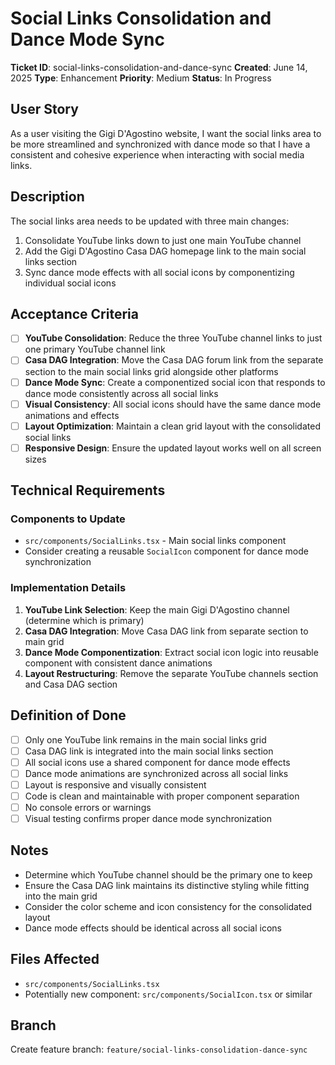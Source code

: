 # Social Links Consolidation and Dance Mode Sync

**Ticket ID**: social-links-consolidation-and-dance-sync
**Created**: June 14, 2025
**Type**: Enhancement
**Priority**: Medium
**Status**: In Progress

## User Story

As a user visiting the Gigi D'Agostino website, I want the social links area to be more streamlined and synchronized with dance mode so that I have a consistent and cohesive experience when interacting with social media links.

## Description

The social links area needs to be updated with three main changes:

1. Consolidate YouTube links down to just one main YouTube channel
2. Add the Gigi D'Agostino Casa DAG homepage link to the main social links section
3. Sync dance mode effects with all social icons by componentizing individual social icons

## Acceptance Criteria

- [ ] **YouTube Consolidation**: Reduce the three YouTube channel links to just one primary YouTube channel link
- [ ] **Casa DAG Integration**: Move the Casa DAG forum link from the separate section to the main social links grid alongside other platforms
- [ ] **Dance Mode Sync**: Create a componentized social icon that responds to dance mode consistently across all social links
- [ ] **Visual Consistency**: All social icons should have the same dance mode animations and effects
- [ ] **Layout Optimization**: Maintain a clean grid layout with the consolidated social links
- [ ] **Responsive Design**: Ensure the updated layout works well on all screen sizes

## Technical Requirements

### Components to Update

- `src/components/SocialLinks.tsx` - Main social links component
- Consider creating a reusable `SocialIcon` component for dance mode synchronization

### Implementation Details

1. **YouTube Link Selection**: Keep the main Gigi D'Agostino channel (determine which is primary)
2. **Casa DAG Integration**: Move Casa DAG link from separate section to main grid
3. **Dance Mode Componentization**: Extract social icon logic into reusable component with consistent dance animations
4. **Layout Restructuring**: Remove the separate YouTube channels section and Casa DAG section

## Definition of Done

- [ ] Only one YouTube link remains in the main social links grid
- [ ] Casa DAG link is integrated into the main social links section
- [ ] All social icons use a shared component for dance mode effects
- [ ] Dance mode animations are synchronized across all social links
- [ ] Layout is responsive and visually consistent
- [ ] Code is clean and maintainable with proper component separation
- [ ] No console errors or warnings
- [ ] Visual testing confirms proper dance mode synchronization

## Notes

- Determine which YouTube channel should be the primary one to keep
- Ensure the Casa DAG link maintains its distinctive styling while fitting into the main grid
- Consider the color scheme and icon consistency for the consolidated layout
- Dance mode effects should be identical across all social icons

## Files Affected

- `src/components/SocialLinks.tsx`
- Potentially new component: `src/components/SocialIcon.tsx` or similar

## Branch

Create feature branch: `feature/social-links-consolidation-dance-sync`
